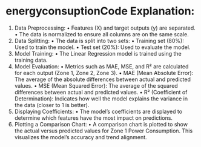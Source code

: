 # energyconsuptionCode Explanation:

 1. Data Preprocessing:
 • Features (X) and target outputs (y) are separated.
 • The data is normalized to ensure all columns are on the same scale.
 2. Data Splitting:
 • The data is split into two sets:
 • Training set (80%): Used to train the model.
 • Test set (20%): Used to evaluate the model.
 3. Model Training:
 • The Linear Regression model is trained using the training data.
 4. Model Evaluation:
 • Metrics such as MAE, MSE, and R² are calculated for each output (Zone 1, Zone 2, Zone 3).
 • MAE (Mean Absolute Error): The average of the absolute differences between actual and predicted values.
 • MSE (Mean Squared Error): The average of the squared differences between actual and predicted values.
 • R² (Coefficient of Determination): Indicates how well the model explains the variance in the data (closer to 1 is better).
 5. Displaying Coefficients:
 • The model’s coefficients are displayed to determine which features have the most impact on predictions.
 6. Plotting a Comparison Chart:
 • A comparison chart is plotted to show the actual versus predicted values for Zone 1 Power Consumption. This visualizes the model’s accuracy and trend alignment.

